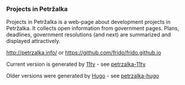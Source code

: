 ### Projects in Petržalka

Projects in Petržalka is a web-page about development projects in Petržalka. It collects open information from government pages. Plans, deadlines, government resolutions (and next) are summarized and displayed attractively.

http://petrzalka.info/ or https://github.com/frido/frido.github.io

Current version is generated by [11ty](https://www.11ty.dev/) - see [petrzalka-11ty](https://github.com/frido/petrzalka-11ty)

Older versions were generated by [Hugo](https://gohugo.io/) - see [petrzalka-hugo](https://github.com/frido/petrzalka-hugo)

<!--
**frido/frido** is a ✨ _special_ ✨ repository because its `README.md` (this file) appears on your GitHub profile.

Here are some ideas to get you started:

- 🔭 I’m currently working on ...
- 🌱 I’m currently learning ...
- 👯 I’m looking to collaborate on ...
- 🤔 I’m looking for help with ...
- 💬 Ask me about ...
- 📫 How to reach me: ...
- 😄 Pronouns: ...
- ⚡ Fun fact: ...
-->
